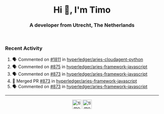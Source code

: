 <h1 align="center">Hi 👋, I'm Timo</h1>
<h3 align="center">A developer from Utrecht, The Netherlands</h3>
<br/>
<!-- https://github.com/rahuldkjain/github-profile-readme-generator --!>

<!--  <p align="left"><img src="https://github-readme-stats.vercel.app/api?username=timoglastra&show_icons=true&count_private=true&" alt="timoglastra" /></p> --!>

<!--
Github language stats
<p align="left"><img src="https://github-readme-stats.vercel.app/api/top-langs/?username=timoglastra&layout=compact" alt="timoglastra" /><p>
-->

<!-- Codestats language stats -->
<!-- <p align="left"><img src="https://codestats-readme.vercel.app/api/top-langs/?username=timoglastra&layout=compact&language_count=12" alt="timoglastra" /><p>    --!>
  
<h3>Recent Activity</h3>

<!--START_SECTION:activity-->
1. 🗣 Commented on [#1811](https://github.com/hyperledger/aries-cloudagent-python/issues/1811) in [hyperledger/aries-cloudagent-python](https://github.com/hyperledger/aries-cloudagent-python)
2. 🗣 Commented on [#875](https://github.com/hyperledger/aries-framework-javascript/issues/875) in [hyperledger/aries-framework-javascript](https://github.com/hyperledger/aries-framework-javascript)
3. 🗣 Commented on [#873](https://github.com/hyperledger/aries-framework-javascript/issues/873) in [hyperledger/aries-framework-javascript](https://github.com/hyperledger/aries-framework-javascript)
4. 🎉 Merged PR [#873](https://github.com/hyperledger/aries-framework-javascript/pull/873) in [hyperledger/aries-framework-javascript](https://github.com/hyperledger/aries-framework-javascript)
5. 🗣 Commented on [#873](https://github.com/hyperledger/aries-framework-javascript/issues/873) in [hyperledger/aries-framework-javascript](https://github.com/hyperledger/aries-framework-javascript)
<!--END_SECTION:activity-->

---

<p align="center">
<a href="https://twitter.com/timoglastra" target="blank"><img align="center" src="https://cdn.jsdelivr.net/npm/simple-icons@3.0.1/icons/twitter.svg" alt="timoglastra" height="30" width="30" /></a>
<a href="https://linkedin.com/in/timoglastra" target="blank"><img align="center" src="https://cdn.jsdelivr.net/npm/simple-icons@3.0.1/icons/linkedin.svg" alt="timoglastra" height="30" width="30" /></a>
</p>



